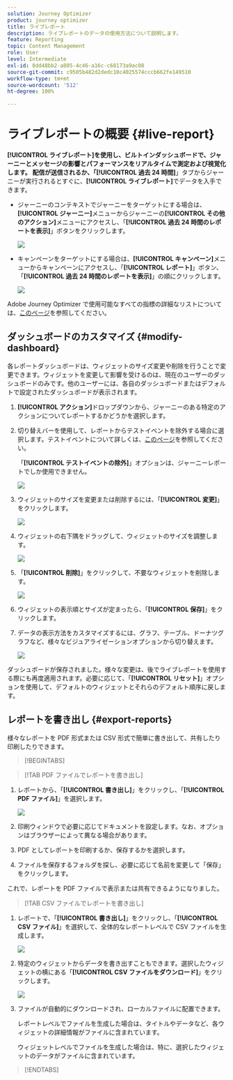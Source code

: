 ```yaml
---
solution: Journey Optimizer
product: journey optimizer
title: ライブレポート
description: ライブレポートのデータの使用方法について説明します。
feature: Reporting
topic: Content Management
role: User
level: Intermediate
exl-id: 8dd48bb2-a805-4c46-a16c-c68173a9ac08
source-git-commit: c9505b482d2dedc10c4025574cccb662fe149510
workflow-type: tm+mt
source-wordcount: '512'
ht-degree: 100%

---
```


# ライブレポートの概要 {#live-report}

**[!UICONTROL ライブレポート]**を使用し、ビルトインダッシュボードで、ジャーニーとメッセージの影響とパフォーマンスをリアルタイムで測定および視覚化します。
配信が送信されるか、「**[!UICONTROL 過去 24 時間]**」タブからジャーニーが実行されるとすぐに、**[!UICONTROL ライブレポート]**&#x200B;でデータを入手できます。

* ジャーニーのコンテキストでジャーニーをターゲットにする場合は、**[!UICONTROL ジャーニー]**&#x200B;メニューからジャーニーの&#x200B;**[!UICONTROL その他のアクション]**&#x200B;メニューにアクセスし、「**[!UICONTROL 過去 24 時間のレポートを表示]**」ボタンをクリックします。

  ![](assets/report_journey.png)

* キャンペーンをターゲットにする場合は、**[!UICONTROL キャンペーン]**&#x200B;メニューからキャンペーンにアクセスし、「**[!UICONTROL レポート]**」ボタン、「**[!UICONTROL 過去 24 時間のレポートを表示]**」の順にクリックします。

  ![](assets/report_campaign.png)

Adobe Journey Optimizer で使用可能なすべての指標の詳細なリストについては、[このページ](#list-of-components-live)を参照してください。

## ダッシュボードのカスタマイズ {#modify-dashboard}

各レポートダッシュボードは、ウィジェットのサイズ変更や削除を行うことで変更できます。ウィジェットを変更して影響を受けるのは、現在のユーザーのダッシュボードのみです。他のユーザーには、各自のダッシュボードまたはデフォルトで設定されたダッシュボードが表示されます。

1. **[!UICONTROL アクション]**&#x200B;ドロップダウンから、ジャーニーのある特定のアクションについてレポートするかどうかを選択します。

1. 切り替えバーを使用して、レポートからテストイベントを除外する場合に選択します。テストイベントについて詳しくは、[このページ](../building-journeys/testing-the-journey.md)を参照してください。

   「**[!UICONTROL テストイベントの除外]**」オプションは、ジャーニーレポートでしか使用できません。

   ![](assets/report_modify_6.png)

1. ウィジェットのサイズを変更または削除するには、「**[!UICONTROL 変更]**」をクリックします。

   ![](assets/report_modify_7.png)

1. ウィジェットの右下隅をドラッグして、ウィジェットのサイズを調整します。

   ![](assets/report_modify_8.png)

1. 「**[!UICONTROL 削除]**」をクリックして、不要なウィジェットを削除します。

   ![](assets/report_modify_9.png)

1. ウィジェットの表示順とサイズが定まったら、「**[!UICONTROL 保存]**」をクリックします。

1. データの表示方法をカスタマイズするには、グラフ、テーブル、ドーナツグラフなど、様々なビジュアライゼーションオプションから切り替えます。

   ![](assets/report_modify_11.png)

ダッシュボードが保存されました。様々な変更は、後でライブレポートを使用する際にも再度適用されます。必要に応じて、「**[!UICONTROL リセット]**」オプションを使用して、デフォルトのウィジェットとそれらのデフォルト順序に戻します。

## レポートを書き出し {#export-reports}

様々なレポートを PDF 形式または CSV 形式で簡単に書き出して、共有したり印刷したりできます。

>[!BEGINTABS]

>[!TAB PDF ファイルでレポートを書き出し]

1. レポートから、「**[!UICONTROL 書き出し]**」をクリックし、「**[!UICONTROL PDF ファイル]**」を選択します。

   ![](assets/export_6.png)

1. 印刷ウィンドウで必要に応じてドキュメントを設定します。なお、オプションはブラウザーによって異なる場合があります。

1. PDF としてレポートを印刷するか、保存するかを選択します。

1. ファイルを保存するフォルダを探し、必要に応じて名前を変更して「保存」をクリックします。

これで、レポートを PDF ファイルで表示または共有できるようになりました。

>[!TAB CSV ファイルでレポートを書き出し]

1. レポートで、「**[!UICONTROL 書き出し]**」をクリックし、「**[!UICONTROL CSV ファイル]**」を選択して、全体的なレポートレベルで CSV ファイルを生成します。

   ![](assets/export_4.png)

1. 特定のウィジェットからデータを書き出すこともできます。選択したウィジェットの横にある「**[!UICONTROL CSV ファイルをダウンロード]**」をクリックします。

   ![](assets/export_5.png)

1. ファイルが自動的にダウンロードされ、ローカルファイルに配置できます。

   レポートレベルでファイルを生成した場合は、タイトルやデータなど、各ウィジェットの詳細情報がファイルに含まれています。

   ウィジェットレベルでファイルを生成した場合は、特に、選択したウィジェットのデータがファイルに含まれています。

>[!ENDTABS]

